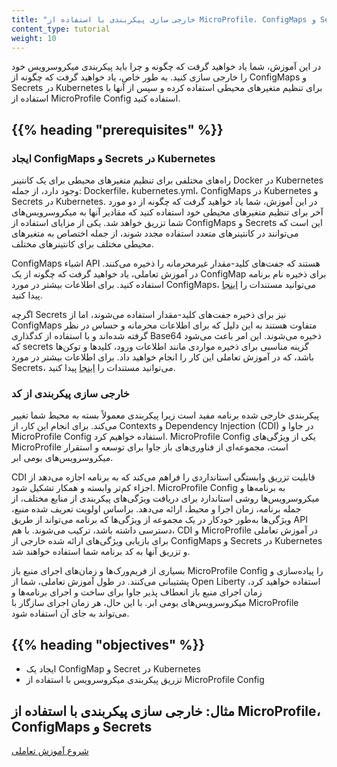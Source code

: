 ```yaml
---
title: "خارجی سازی پیکربندی با استفاده از MicroProfile، ConfigMaps و Secrets"
content_type: tutorial
weight: 10
---
```


<!-- overview -->

در این آموزش، شما یاد خواهید گرفت که چگونه و چرا باید پیکربندی میکروسرویس خود را خارجی سازی کنید.
به طور خاص، یاد خواهید گرفت که چگونه از ConfigMaps و Secrets در Kubernetes برای تنظیم متغیرهای محیطی استفاده کرده و سپس از آنها با استفاده از MicroProfile Config استفاده کنید.

## {{% heading "prerequisites" %}}

### ایجاد ConfigMaps و Secrets در Kubernetes

راه‌های مختلفی برای تنظیم متغیرهای محیطی برای یک کانتینر Docker در Kubernetes وجود دارد، از جمله: Dockerfile، kubernetes.yml، ConfigMaps در Kubernetes و Secrets در Kubernetes. در این آموزش، شما یاد خواهید گرفت که چگونه از دو مورد آخر برای تنظیم متغیرهای محیطی خود استفاده کنید که مقادیر آنها به میکروسرویس‌های شما تزریق خواهد شد. یکی از مزایای استفاده از ConfigMaps و Secrets این است که می‌توانند در کانتینرهای متعدد استفاده مجدد شوند، از جمله اختصاص به متغیرهای محیطی مختلف برای کانتینرهای مختلف.

ConfigMaps اشیاء API هستند که جفت‌های کلید-مقدار غیرمحرمانه را ذخیره می‌کنند. در آموزش تعاملی، یاد خواهید گرفت که چگونه از یک ConfigMap برای ذخیره نام برنامه استفاده کنید. برای اطلاعات بیشتر در مورد ConfigMaps، می‌توانید مستندات را [اینجا](/docs/tasks/configure-pod-container/configure-pod-configmap/) پیدا کنید.

اگرچه Secrets نیز برای ذخیره جفت‌های کلید-مقدار استفاده می‌شوند، اما از ConfigMaps متفاوت هستند به این دلیل که برای اطلاعات محرمانه و حساس در نظر گرفته شده‌اند و با استفاده از کدگذاری Base64 ذخیره می‌شوند. این امر باعث می‌شود که secrets گزینه مناسبی برای ذخیره مواردی مانند اطلاعات ورود، کلیدها و توکن‌ها باشد، که در آموزش تعاملی این کار را انجام خواهید داد. برای اطلاعات بیشتر در مورد Secrets، می‌توانید مستندات را [اینجا](/docs/concepts/configuration/secret/) پیدا کنید.

### خارجی سازی پیکربندی از کد

پیکربندی خارجی شده برنامه مفید است زیرا پیکربندی معمولاً بسته به محیط شما تغییر می‌کند. برای انجام این کار، از Contexts و Dependency Injection (CDI) در جاوا و MicroProfile Config استفاده خواهیم کرد. MicroProfile Config یکی از ویژگی‌های MicroProfile است، مجموعه‌ای از فناوری‌های باز جاوا برای توسعه و استقرار میکروسرویس‌های بومی ابر.

CDI قابلیت تزریق وابستگی استانداردی را فراهم می‌کند که به برنامه اجازه می‌دهد از اجزاء کم‌تر وابسته و همکار تشکیل شود. MicroProfile Config به برنامه‌ها و میکروسرویس‌ها روشی استاندارد برای دریافت ویژگی‌های پیکربندی از منابع مختلف، از جمله برنامه، زمان اجرا و محیط، ارائه می‌دهد. براساس اولویت تعریف شده منبع، ویژگی‌ها به‌طور خودکار در یک مجموعه از ویژگی‌ها که برنامه می‌تواند از طریق API دسترسی داشته باشد، ترکیب می‌شوند. با هم، CDI و MicroProfile در آموزش تعاملی برای بازیابی ویژگی‌های ارائه شده خارجی از ConfigMaps و Secrets در Kubernetes و تزریق آنها به کد برنامه شما استفاده خواهند شد.

بسیاری از فریم‌ورک‌ها و زمان‌های اجرای منبع باز MicroProfile Config را پیاده‌سازی و پشتیبانی می‌کنند. در طول آموزش تعاملی، شما از Open Liberty استفاده خواهید کرد، زمان اجرای منبع باز انعطاف پذیر جاوا برای ساخت و اجرای برنامه‌ها و میکروسرویس‌های بومی ابر. با این حال، هر زمان اجرای سازگار با MicroProfile می‌تواند به جای آن استفاده شود.

## {{% heading "objectives" %}}

* ایجاد یک ConfigMap و Secret در Kubernetes
* تزریق پیکربندی میکروسرویس با استفاده از MicroProfile Config

<!-- lessoncontent -->

## مثال: خارجی سازی پیکربندی با استفاده از MicroProfile، ConfigMaps و Secrets

[شروع آموزش تعاملی](/docs/tutorials/configuration/configure-java-microservice/configure-java-microservice-interactive/)
